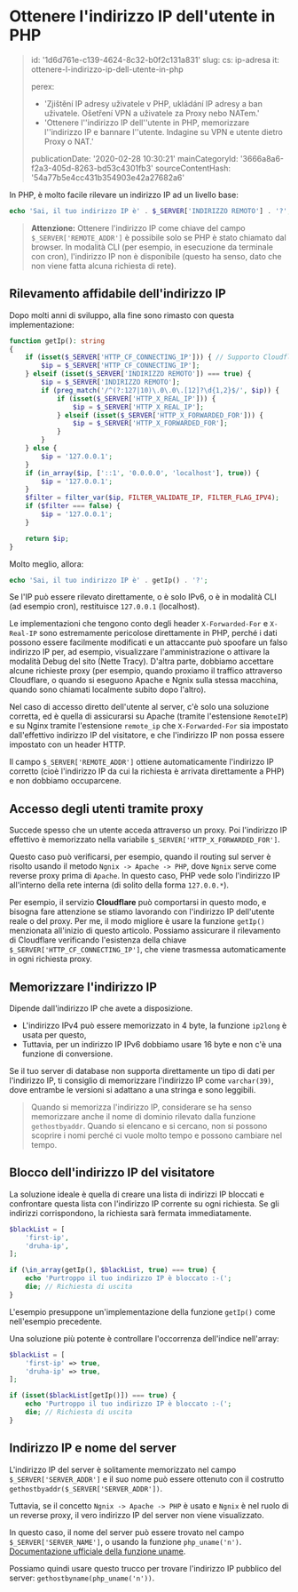 Ottenere l'indirizzo IP dell'utente in PHP
==========================================

> id: '1d6d761e-c139-4624-8c32-b0f2c131a831'
> slug:
> 	cs: ip-adresa
> 	it: ottenere-l-indirizzo-ip-dell-utente-in-php
> 
> perex:
> 	- 'Zjištění IP adresy uživatele v PHP, ukládání IP adresy a ban uživatele. Ošetření VPN a uživatele za Proxy nebo NATem.'
> 	- 'Ottenere l''indirizzo IP dell''utente in PHP, memorizzare l''indirizzo IP e bannare l''utente. Indagine su VPN e utente dietro Proxy o NAT.'
> 
> publicationDate: '2020-02-28 10:30:21'
> mainCategoryId: '3666a8a6-f2a3-405d-8263-bd53c4301fb3'
> sourceContentHash: '54a77b5e4cc431b354903e42a27682a6'

In PHP, è molto facile rilevare un indirizzo IP ad un livello base:

```php
echo 'Sai, il tuo indirizzo IP è' . $_SERVER['INDIRIZZO REMOTO'] . '?';
```

> **Attenzione:** Ottenere l'indirizzo IP come chiave del campo `$_SERVER['REMOTE_ADDR']` è possibile solo se PHP è stato chiamato dal browser. In modalità CLI (per esempio, in esecuzione da terminale con cron), l'indirizzo IP non è disponibile (questo ha senso, dato che non viene fatta alcuna richiesta di rete).

Rilevamento affidabile dell'indirizzo IP
-----------------------------

Dopo molti anni di sviluppo, alla fine sono rimasto con questa implementazione:

```php
function getIp(): string
{
    if (isset($_SERVER['HTTP_CF_CONNECTING_IP'])) { // Supporto Cloudflare
        $ip = $_SERVER['HTTP_CF_CONNECTING_IP'];
    } elseif (isset($_SERVER['INDIRIZZO REMOTO']) === true) {
        $ip = $_SERVER['INDIRIZZO REMOTO'];
        if (preg_match('/^(?:127|10)\.0\.0\.[12]?\d{1,2}$/', $ip)) {
            if (isset($_SERVER['HTTP_X_REAL_IP'])) {
                $ip = $_SERVER['HTTP_X_REAL_IP'];
            } elseif (isset($_SERVER['HTTP_X_FORWARDED_FOR'])) {
                $ip = $_SERVER['HTTP_X_FORWARDED_FOR'];
            }
        }
    } else {
        $ip = '127.0.0.1';
    }
    if (in_array($ip, ['::1', '0.0.0.0', 'localhost'], true)) {
        $ip = '127.0.0.1';
    }
    $filter = filter_var($ip, FILTER_VALIDATE_IP, FILTER_FLAG_IPV4);
    if ($filter === false) {
        $ip = '127.0.0.1';
    }

    return $ip;
}
```

Molto meglio, allora:

```php
echo 'Sai, il tuo indirizzo IP è' . getIp() . '?';
```

Se l'IP può essere rilevato direttamente, o è solo IPv6, o è in modalità CLI (ad esempio cron), restituisce `127.0.0.1` (localhost).

Le implementazioni che tengono conto degli header `X-Forwarded-For` e `X-Real-IP` sono estremamente pericolose direttamente in PHP, perché i dati possono essere facilmente modificati e un attaccante può spoofare un falso indirizzo IP per, ad esempio, visualizzare l'amministrazione o attivare la modalità Debug del sito (Nette Tracy). D'altra parte, dobbiamo accettare alcune richieste proxy (per esempio, quando proxiamo il traffico attraverso Cloudflare, o quando si eseguono Apache e Ngnix sulla stessa macchina, quando sono chiamati localmente subito dopo l'altro).

Nel caso di accesso diretto dell'utente al server, c'è solo una soluzione corretta, ed è quella di assicurarsi su Apache (tramite l'estensione `RemoteIP`) e su Nginx tramite l'estensione `remote_ip` che `X-Forwarded-For` sia impostato dall'effettivo indirizzo IP del visitatore, e che l'indirizzo IP non possa essere impostato con un header HTTP.

Il campo `$_SERVER['REMOTE_ADDR']` ottiene automaticamente l'indirizzo IP corretto (cioè l'indirizzo IP da cui la richiesta è arrivata direttamente a PHP) e non dobbiamo occuparcene.

Accesso degli utenti tramite proxy
----------------------------

Succede spesso che un utente acceda attraverso un proxy. Poi l'indirizzo IP effettivo è memorizzato nella variabile `$_SERVER['HTTP_X_FORWARDED_FOR']`.

Questo caso può verificarsi, per esempio, quando il routing sul server è risolto usando il metodo `Ngnix -> Apache -> PHP`, dove `Ngnix` serve come reverse proxy prima di `Apache`. In questo caso, PHP vede solo l'indirizzo IP all'interno della rete interna (di solito della forma `127.0.0.*`).

Per esempio, il servizio **Cloudflare** può comportarsi in questo modo, e bisogna fare attenzione se stiamo lavorando con l'indirizzo IP dell'utente reale o del proxy. Per me, il modo migliore è usare la funzione `getIp()` menzionata all'inizio di questo articolo. Possiamo assicurare il rilevamento di Cloudflare verificando l'esistenza della chiave `$_SERVER['HTTP_CF_CONNECTING_IP']`, che viene trasmessa automaticamente in ogni richiesta proxy.

Memorizzare l'indirizzo IP
------------------

Dipende dall'indirizzo IP che avete a disposizione.

- L'indirizzo IPv4 può essere memorizzato in 4 byte, la funzione `ip2long` è usata per questo,
- Tuttavia, per un indirizzo IP IPv6 dobbiamo usare 16 byte e non c'è una funzione di conversione.

Se il tuo server di database non supporta direttamente un tipo di dati per l'indirizzo IP, ti consiglio di memorizzare l'indirizzo IP come `varchar(39)`, dove entrambe le versioni si adattano a una stringa e sono leggibili.

> Quando si memorizza l'indirizzo IP, considerare se ha senso memorizzare anche il nome di dominio rilevato dalla funzione `gethostbyaddr`. Quando si elencano e si cercano, non si possono scoprire i nomi perché ci vuole molto tempo e possono cambiare nel tempo.

Blocco dell'indirizzo IP del visitatore
-----------------------------

La soluzione ideale è quella di creare una lista di indirizzi IP bloccati e confrontare questa lista con l'indirizzo IP corrente su ogni richiesta. Se gli indirizzi corrispondono, la richiesta sarà fermata immediatamente.

```php
$blackList = [
    'first-ip',
    'druha-ip',
];

if (\in_array(getIp(), $blackList, true) === true) {
    echo 'Purtroppo il tuo indirizzo IP è bloccato :-(';
    die; // Richiesta di uscita
}
```

L'esempio presuppone un'implementazione della funzione `getIp()` come nell'esempio precedente.

Una soluzione più potente è controllare l'occorrenza dell'indice nell'array:

```php
$blackList = [
    'first-ip' => true,
    'druha-ip' => true,
];

if (isset($blackList[getIp()]) === true) {
    echo 'Purtroppo il tuo indirizzo IP è bloccato :-(';
    die; // Richiesta di uscita
}
```

Indirizzo IP e nome del server
---------------------------------

L'indirizzo IP del server è solitamente memorizzato nel campo `$_SERVER['SERVER_ADDR']` e il suo nome può essere ottenuto con il costrutto `gethostbyaddr($_SERVER['SERVER_ADDR'])`.

Tuttavia, se il concetto `Ngnix -> Apache -> PHP` è usato e `Ngnix` è nel ruolo di un reverse proxy, il vero indirizzo IP del server non viene visualizzato.

In questo caso, il nome del server può essere trovato nel campo `$_SERVER['SERVER_NAME']`, o usando la funzione `php_uname('n')`. [Documentazione ufficiale della funzione uname](https://www.php.net/manual/en/function.php-uname.php).

Possiamo quindi usare questo trucco per trovare l'indirizzo IP pubblico del server: `gethostbyname(php_uname('n'))`.
